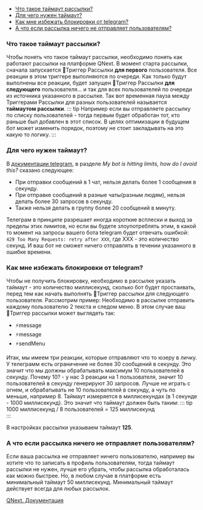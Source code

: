 * [Что такое таймаут рассылки?](#что-такое-таймаут-рассылки?)
* [Для чего нужен таймаут?](#для-чего-нужен-таймаут?)
* [Как мне избежать блокировки от telegram?](#как-мне-избежать-блокировки-от-telegram?)
* [А что если рассылка ничего не отправляет пользователям?](#а-что-если-рассылка-ничего-не-отправляет-пользователям?)


### Что такое таймаут рассылки?

Чтобы понять что такое таймаут рассылки, необходимо понять как работают рассылки на платформе QNext. В момент старта рассылки, сначала запускается 🔗Триггер Рассылки **для первого** пользователя. Все реакции в этом триггере выполняются по очереди. Как только будут выполнены все реакции, будет запущен 🔗Триггер Рассылки **для следующего** пользователя... и так для всех пользователей по очереди из источника указанного в рассылке. Так вот временная пауза между Триггерами Рассылки для разных пользователей называется **таймаутом рассылки**.
::: tip
Например если вы отправляете рассылку по списку пользователей - тогда первым будет обработан тот, кто раньше был добавлен в этот список. В целях оптимизации в будущем бот может изменить порядок, поэтому не стоит закладывать на это какую то логику. 
:::
### Для чего нужен таймаут?

В [документации telegram](https://core.telegram.org/bots/faq#broadcasting-to-users), в разделе _My bot is hitting limits, how do I avoid this?_ сказано следующее:
* При отправки сообщений в 1 чат, нельзя делать более 1 сообщения в секунду.
* При отправке сообщений в разные чаты(разным людям), нельзя делать более 30 запросов в секунду.
* Также нельзя делать в группу более 20 сообщений в минуту.

Телеграм в принципе разрешает иногда короткие всплески и выход за пределы этих лимитов, но если вы будете злоупотреблять этим, в какой то момент на запросы вашего бота telegram будет отвечать ошибкой: `429 Too Many Requests: retry after XXX`, где XXX - это количество секунд. И ваш бот не сможет ничего отправлять в течении указанного в ошибке времени.
### Как мне избежать блокировки от telegram?

Чтобы не получить блокировку, необходимо в рассылке указать таймаут - это количество миллисекунд, сколько бот будет простаивать, перед тем как начать выполнять 🔗Триггер рассылки для следующего пользователя. Рассмотрим пример: Необходимо в рассылке отправить каждому пользователю 2 текста и следом меню. В этом случае ваш 🔗Триггер рассылки может выглядеть так:
* ⚡️message 
* ⚡️message 
* ⚡️sendMenu

Итак, мы имеем три реакции, которые отправляют что то юзеру в личку. У телеграмм есть ограничение не более 30 сообщений в секунду. Это значит что мы должны обрабатывать максимум 10 пользователей в секунду. Почему 10? - у нас 3 реакции на 1 пользователя, значит 10 пользователей в секунду генерируют 30 запросов. Лучше не играть с огнем, и обрабатывать не 10 пользователей в секунду, а чуть по меньше, например 8. Таймаут измеряется в миллисекундах (в 1 секунде - 1000 миллисекунд). Это значит что таймаут должен быть таким: 
::: tip
1000 миллисекунд / 8 пользователей = 125 миллисекунд<br>
:::

В настройках рассылки указываем таймаут **125**.


### А что если рассылка ничего не отправляет пользователям?

Если ваша рассылка не отправляет ничего пользователю, например вы хотите что то записать в профиль пользователям, тогда таймаут рассылки не нужен, лучше его убрать, чтобы рассылка обработалась как можно быстрее. Но, в любом случае в платформе есть минимальный таймаут 50 миллисекунд. Минимальный таймаут действует всегда для любых рассылок. 



[QNext. Документация](/ph/QNext-admin-documentation-05-08)

